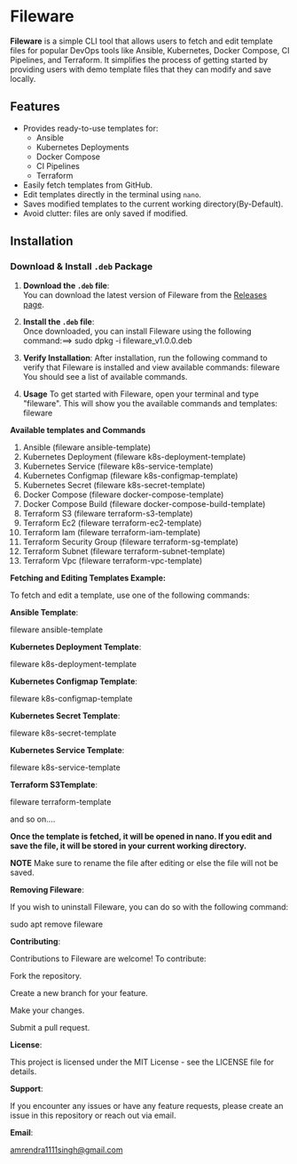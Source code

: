 # Fileware

**Fileware** is a simple CLI tool that allows users to fetch and edit template files for popular DevOps tools like Ansible, Kubernetes, Docker Compose, CI Pipelines, and Terraform. It simplifies the process of getting started by providing users with demo template files that they can modify and save locally.

## Features

- Provides ready-to-use templates for:
  - Ansible
  - Kubernetes Deployments
  - Docker Compose
  - CI Pipelines
  - Terraform
- Easily fetch templates from GitHub.
- Edit templates directly in the terminal using `nano`.
- Saves modified templates to the current working directory(By-Default).
- Avoid clutter: files are only saved if modified.
  
## Installation

### Download & Install `.deb` Package

1. **Download the `.deb` file**:  
   You can download the latest version of Fileware from the [Releases page](https://github.com/Amrendra1111/fileware/releases/tag/v1.0.0).

2. **Install the `.deb` file**:  
   Once downloaded, you can install Fileware using the following command:==>
   sudo dpkg -i fileware_v1.0.0.deb

3. **Verify Installation**:
After installation, run the following command to verify that Fileware is installed and view available commands:
fileware
You should see a list of available commands.

4. **Usage**
To get started with Fileware, open your terminal and type "fileware". This will show you the available commands and templates:
fileware

**Available templates	and                           Commands**
1.  Ansible                             (fileware ansible-template)
2.  Kubernetes Deployment               (fileware k8s-deployment-template)
3.  Kubernetes Service                  (fileware k8s-service-template)
4.  Kubernetes Configmap                (fileware k8s-configmap-template)
5.  Kubernetes Secret                   (fileware k8s-secret-template)
6.  Docker Compose                      (fileware docker-compose-template)
7.  Docker Compose Build                (fileware docker-compose-build-template)
8.  Terraform S3                        (fileware terraform-s3-template)
9.  Terraform Ec2                       (fileware terraform-ec2-template)
10. Terraform Iam                       (fileware terraform-iam-template)
11. Terraform Security Group            (fileware terraform-sg-template)
12. Terraform Subnet                    (fileware terraform-subnet-template)
13. Terraform Vpc                       (fileware terraform-vpc-template)


**Fetching and Editing Templates Example:**

To fetch and edit a template, use one of the following commands:

**Ansible Template**:

fileware ansible-template

**Kubernetes Deployment Template**:

fileware k8s-deployment-template

**Kubernetes Configmap Template**:

fileware k8s-configmap-template

**Kubernetes Secret Template**:

fileware k8s-secret-template

**Kubernetes Service Template**:

fileware k8s-service-template

**Terraform S3Template**:

fileware terraform-template

and so on....


**Once the template is fetched, it will be opened in nano. If you edit and save the file, it will be stored in your current working directory.**

**NOTE** Make sure to rename the file after editing or else the file will not be saved.

**Removing Fileware**:

If you wish to uninstall Fileware, you can do so with the following command:

sudo apt remove fileware


**Contributing**:

Contributions to Fileware are welcome! To contribute:

Fork the repository.

Create a new branch for your feature.

Make your changes.

Submit a pull request.

**License**:

This project is licensed under the MIT License - see the LICENSE file for details.

**Support**:

If you encounter any issues or have any feature requests, please create an issue in this repository or reach out via email.

**Email**:

amrendra1111singh@gmail.com
